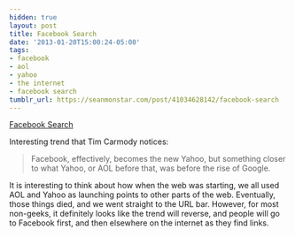 ```yaml
---
hidden: true
layout: post
title: Facebook Search
date: '2013-01-20T15:00:24-05:00'
tags:
- facebook
- aol
- yahoo
- the internet
- facebook search
tumblr_url: https://seanmonstar.com/post/41034628142/facebook-search
---
```

[Facebook Search](http://www.theverge.com/2013/1/15/3879520/facebook-tackles-google-linkedin-yelp-graph-search)  

Interesting trend that Tim Carmody notices:

> Facebook, effectively, becomes the new Yahoo, but something closer to what Yahoo, or AOL before that, was before the rise of Google.

It is interesting to think about how when the web was starting, we all used AOL and Yahoo as launching points to other parts of the web. Eventually, those things died, and we went straight to the URL bar. However, for most non-geeks, it definitely looks like the trend will reverse, and people will go to Facebook first, and then elsewhere on the internet as they find links.

